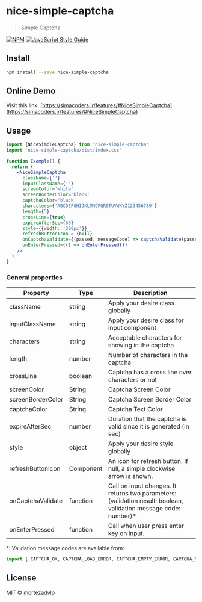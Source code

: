 # nice-simple-captcha

> Simple Captcha

[![NPM](https://img.shields.io/npm/v/nice-simple-captcha.svg)](https://www.npmjs.com/package/nice-simple-captcha) [![JavaScript Style Guide](https://img.shields.io/badge/code_style-standard-brightgreen.svg)](https://standardjs.com)

## Install

```bash
npm install --save nice-simple-captcha
```

## Online Demo

Visit this link:
[https://simacoders.ir/features/#NiceSimpleCaptcha](https://simacoders.ir/features/#NiceSimpleCaptcha)

## Usage

```jsx
import {NiceSimpleCaptcha} from 'nice-simple-captcha'
import 'nice-simple-captcha/dist/index.css'

function Example() {
  return (
    <NiceSimpleCaptcha
      className={''}
      inputClassName={''}
      screenColor='white'
      screenBorderColor='black'
      captchaColor='black'
      characters={'ABCDEFGHIJKLMNOPQRSTUVWXYZ123456789'}
      length={5}
      crossLine={true}
      expireAfterSec={60}
      style={{width: '200px'}}
      refreshButtonIcon = {null}
      onCaptchaValidate={(passed, messageCode) => captchaValidate(passed, messageCode)}
      onEnterPressed={() => onEnterPressed()}
    />
  )
}
```

### General properties
<table>
  <thead>
    <tr>
      <th>Property</th>
      <th>Type</th>
      <th>Description</th>
    </tr>
  </thead>
  <tbody>
    <tr>
      <td>className</td>
      <td>string</td>
      <td>Apply your desire class globally</td>
    </tr>
    <tr>
      <td>inputClassName</td>
      <td>string</td>
      <td>Apply your desire class for input component</td>
    </tr>
      <td>characters</td>
      <td>string</td>
      <td>Acceptable characters for showing in the captcha</td>
    </tr>
    <tr>
      <td>length</td>
      <td>number</td>
      <td>Number of characters in the captcha</td>
    </tr>
    <tr>
      <td>crossLine</td>
      <td>boolean</td>
      <td>Captcha has a cross line over characters or not</td>
    </tr>
    <tr>
      <td>screenColor</td>
      <td>String</td>
      <td>Captcha Screen Color</td>
    </tr>
    <tr>
      <td>screenBorderColor</td>
      <td>String</td>
      <td>Captcha Screen Border Color</td>
    </tr>
    <tr>
      <td>captchaColor</td>
      <td>String</td>
      <td>Captcha Text Color</td>
    </tr>
    <tr>
      <td>expireAfterSec</td>
      <td>number</td>
      <td>Duration that the captcha is valid since it is generated (in sec)</td>
    </tr>
    <tr>
      <td>style</td>
      <td>object</td>
      <td>Apply your desire style globally</td>
    </tr>
    <tr>
      <td>refreshButtonIcon</td>
      <td>Component</td>
      <td>An icon for refresh button. If null, a simple clockwise arrow is shown.</td>
    </tr>
    <tr>
      <td>onCaptchaValidate</td>
      <td>function</td>
      <td>Call on input changes. It returns two parameters: (validation result: boolean, validation message code: number)*</td>
    </tr>
    <tr>
      <td>onEnterPressed</td>
      <td>function</td>
      <td>Call when user press enter key on input.</td>
    </tr>
  </tbody>
</table>
*: Validation message codes are available from:

```jsx
import { CAPTCHA_OK, CAPTCHA_LOAD_ERROR, CAPTCHA_EMPTY_ERROR, CAPTCHA_MISMATCH_ERROR, CAPTCHA_EXPIRED } from 'nice-simple-captcha';
```


## License

MIT © [mortezadvlp](https://github.com/mortezadvlp)
